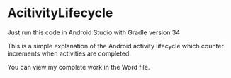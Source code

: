 # AcitivityLifecycle

Just run this code in Android Studio with Gradle version 34

This is a simple explanation of the Android activity lifecycle which counter increments when activities are completed.

You can view my complete work in the Word file.
